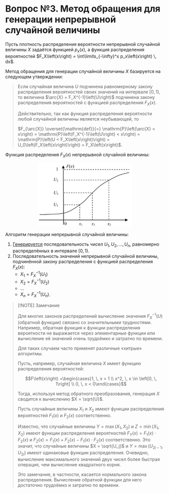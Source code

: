 # Вопрос №3. Метод обращения для генерации непрерывной случайной величины

Пусть плотность распределения вероятности непрерывной случайной величины $X$
задаётся функцией $p_x\left(x\right)$, а функция распределения вероятностей
$F_X\left(x\right) = \int\limits_{-\infty}^x p_x\left(x\right) \, dx$.

Метод обращения для генерации случайной величины $X$ базируется на следующем
утверждении:

> Если случайная величина $U$ подчинена равномерному закону распределения
> вероятностей своих значений на интервале $\left[0, \, 1\right)$, то величина
> $\arc{X} = F_X^{-1}\left(U\right)$ подчинена закону распределения вероятностей
> с функцией распределения $F_X\left(x\right)$.
>
> Действительно, так как функция распределения вероятности любой случайной
> величины является неубывающей, то
>
> $F_{\arc{X}} \overset{\mathrm{def}}{=} \mathrm{P}\left(\arc{X} < x\right) = \mathrm{P}\left(F_X^{-1}\left(U\right) < x\right) = \mathrm{P}\left(U < F_X\left(x\right)\right) = U_0\left(F_X\left(x\right)\right) = F_X\left(x\right)$.

Функция распределения $F_X\left(x\right)$ непрерывной случайной величины:

<center>
<img src="images/q-3-crv-cdf.png" alt="Функция распределения непрерывной
случайной величины" width="300">
</center>

Алгоритм генерации непрерывной случайной величины:

1. [Генерируется](./question-1.md) последовательность чисел
   $U_1, U_2, \ldots, U_n$, равномерно распределённых в интервале
   $\left[0, \, 1\right)$.
2. Последовательность значений непрерывной случайной величины, подчинённой
   закону распределения с функцией распределения $F_X\left(x\right)$:
   - $X_1 = F_X^{-1}\left(U_1\right)$
   - $X_2 = F_X^{-1}\left(U_2\right)$
   - $\ldots$
   - $X_n = F_X^{-1}\left(U_n\right)$.

> [!NOTE] Замечание
>
> Для многих законов распределений вычисление значения $F_X^{-1}\left(U\right)$
> (обратной функции) связано со значительными трудностями. Например, обратная
> функция к функции распределения вероятности не выражается через элементарные
> функции или вычисление её значений очень трудоёмко и затратно по времени.
>
> Для таких случаем часто применят различные «хитрые» алгоритмы.
>
> Пусть, например, случайная величина $X$ имеет функцию распределения
> вероятностей:
>
> $$F\left(x\right) =\begin{cases}1, \, x > 1 \\ x^2, \, x \in \left[0, \, 1\right] \\ 0, \, x < 0\end{cases}$$
>
> Тогда, используя метод обратного преобразования, генерация $X$ сводится к
> вычислению $X = \sqrt{U}$.
>
> Пусть случайные величины $X_1$ и $X_2$ имеют функции распределения
> вероятностей $F_1\left(x\right)$ и $F_2\left(x\right)$ соответственно.
>
> Известно, что случайные величины $Y = \max\left(X_1, \, X_2\right)$ и
> $Z = \min\left(X_1, \,X_2\right)$ имеют функции распределения вероятностей
> $F_Y\left(x\right) = F_1\left(x\right) \cdot F_2\left(x\right)$ и
> $F_Z\left(x\right) = F_1\left(x\right) + F_2\left(x\right) - F_1\left(x\right) \cdot F_2\left(x\right)$
> соответственно. Это значит, что случайные величины $X = \sqrt{U_j}$ и
> $Y = \max\left(U_{2i-1}, \, U_{2i}\right)$ имеют одинаковые функции
> распределения. Очевидно, вычисление максимального значений двух чисел более
> быстрая операция, чем вычисление квадратного корня.
>
> Это замечание, в частности, касается нормального закона распределения.
> Вычисление обратной функции для него достаточно трудоёмко и затратно по
> времени.
